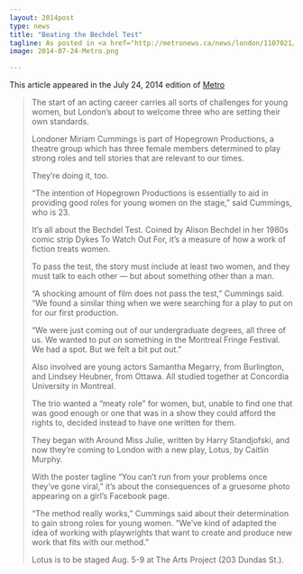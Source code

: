 ```yaml
---
layout: 2014post
type: news
title: "Beating the Bechdel Test"
tagline: As posted in <a href="http://metronews.ca/news/london/1107021/beating-the-bechdel-test-londoner-hopegrown-productions-set-a-standard/">Metro.ca</a>
image: 2014-07-24-Metro.png

---
```

This article appeared in the July 24, 2014 edition of [Metro](http://metronews.ca/news/london/1107021/beating-the-bechdel-test-londoner-hopegrown-productions-set-a-standard/)


> The start of an acting career carries all sorts of challenges for young women, but London’s about to welcome three who are setting their own standards.
> 
> Londoner Miriam Cummings is part of Hopegrown Productions, a theatre group which has three female members determined to play strong roles and tell stories that are relevant to our times.
> 
> They’re doing it, too.
> 
> “The intention of Hopegrown Productions is essentially to aid in providing good roles for young women on the stage,” said Cummings, who is 23.
> 
> It’s all about the Bechdel Test. Coined by Alison Bechdel in her 1980s comic strip Dykes To Watch Out For, it’s a measure of how a work of fiction treats women.
> 
> To pass the test, the story must include at least two women, and they must talk to each other — but about something other than a man.
> 
> “A shocking amount of film does not pass the test,” Cummings said. “We found a similar thing when we were searching for a play to put on for our first production.
> 
> “We were just coming out of our undergraduate degrees, all three of us. We wanted to put on something in the Montreal Fringe Festival. We had a spot. But we felt a bit put out.”
> 
> Also involved are young actors Samantha Megarry, from Burlington, and Lindsey Heubner, from Ottawa. All studied together at Concordia University in Montreal.
> 
> The trio wanted a “meaty role” for women, but, unable to find one that was good enough or one that was in a show they could afford the rights to, decided instead to have one written for them.
> 
> They began with Around Miss Julie, written by Harry Standjofski, and now they’re coming to London with a new play, Lotus, by Caitlin Murphy.
> 
> With the poster tagline “You can’t run from your problems once they’ve gone viral,” it’s about the consequences of a gruesome photo appearing on a girl’s Facebook page.
> 
> “The method really works,” Cummings said about their determination to gain strong roles for young women. “We’ve kind of adapted the idea of working with playwrights that want to create and produce new work that fits with our method.”
> 
> Lotus is to be staged Aug. 5-9 at The Arts Project (203 Dundas St.).
